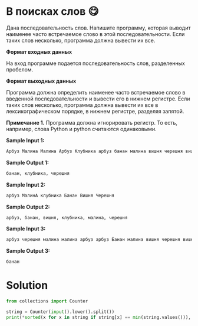 # В поисках слов 😋

Дана последовательность слов. Напишите программу, которая выводит наименее часто встречаемое слово в этой
последовательности. Если таких слов несколько, программа должна вывести их все.

**Формат входных данных**

На вход программе подается последовательность слов, разделенных пробелом.

**Формат выходных данных**

Программа должна определить наименее часто встречаемое слово в введенной последовательности и вывести его в нижнем
регистре. Если таких слов несколько, программа должна вывести их все в лексикографическом порядке, в нижнем регистре,
разделяя запятой.

**Примечание 1.** Программа должна игнорировать регистр. То есть, например, слова Python и python считаются одинаковыми.

**Sample Input 1:**

```python
Арбуз Малина Малина Арбуз Клубника арбуз банан малина вишня черешня вишня арбуЗ
```

**Sample Output 1:**

```python
банан, клубника, черешня
```

**Sample Input 2:**

```python
арбуз МалинА клубника Банан Вишня Черешня
```

**Sample Output 2:**

```python
арбуз, банан, вишня, клубника, малина, черешня
```

**Sample Input 3:**

```python
арбуз черешня малина малина арбуз арбуз Банан малина вишня черешня вишня арбуз
```

**Sample Output 3:**

```python
банан
```

# Solution

```python
from collections import Counter

string = Counter(input().lower().split())
print(*sorted(x for x in string if string[x] == min(string.values())), sep=', ')
```